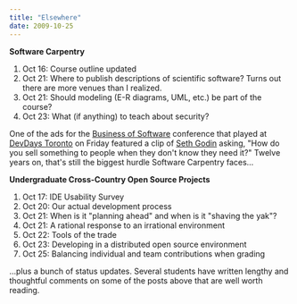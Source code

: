 ```yaml
---
title: "Elsewhere"
date: 2009-10-25
---
```

<strong>Software Carpentry</strong>
<ol>
  <li>Oct 16: Course outline updated</li>
  <li>Oct 21: Where to publish descriptions of scientific software? Turns out there are more venues than I realized.</li>
  <li>Oct 21: Should modeling (E-R diagrams, UML, etc.) be part of the course?</li>
  <li>Oct 23: What (if anything) to teach about security?</li>
</ol>
One of the ads for the <a href="http://www.businessofsoftware.org/">Business of Software</a> conference that played at <a href="http://stackoverflow.carsonified.com/events/toronto/">DevDays Toronto</a> on Friday featured a clip of <a href="http://sethgodin.typepad.com/">Seth Godin</a> asking, "How do you sell something to people when they don't know they need it?" Twelve years on, that's still the biggest hurdle Software Carpentry faces…

<strong>Undergraduate Cross-Country Open Source Projects</strong>
<ol>
  <li>Oct 17: IDE Usability Survey</li>
  <li>Oct 20: Our actual development process</li>
  <li>Oct 21: When is it "planning ahead" and when is it "shaving the yak"?</li>
  <li>Oct 21: A rational response to an irrational environment</li>
  <li>Oct 22: Tools of the trade</li>
  <li>Oct 23: Developing in a distributed open source environment</li>
  <li>Oct 25: Balancing individual and team contributions when grading</li>
</ol>
…plus a bunch of status updates. Several students have written lengthy and thoughtful comments on some of the posts above that are well worth reading.
